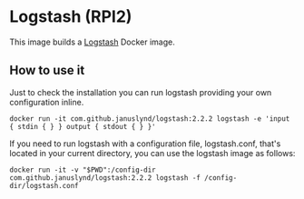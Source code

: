 # Logstash (RPI2)

This image builds a
[Logstash](https://www.elastic.co/products/logstash) Docker image.

## How to use it

Just to check the installation you can run logstash providing your own
configuration inline.

```shell
docker run -it com.github.januslynd/logstash:2.2.2 logstash -e 'input { stdin { } } output { stdout { } }'
```

If you need to run logstash with a configuration file, logstash.conf,
that's located in your current directory, you can use the logstash
image as follows:

```shell
docker run -it -v "$PWD":/config-dir com.github.januslynd/logstash:2.2.2 logstash -f /config-dir/logstash.conf
```